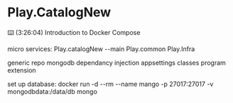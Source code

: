# Play.CatalogNew

⌨️ (3:26:04) Introduction to Docker Compose



micro services:
Play.catalogNew --main
Play.common
Play.Infra


generic repo
mongodb
dependancy injection
appsettings classes
program extension

set up database: docker run -d --rm --name mango -p 27017:27017 -v mongodbdata:/data/db mongo
